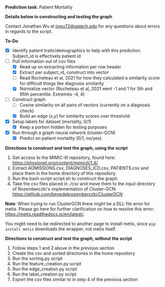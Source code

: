 **Prediction task**: Patient Mortality

**Details below in constructing and testing the graph**

Contact Jonathan Wu at jswu72@gatech.edu for any questions about errors in regards to the script.

**To-Do**
- [X] Identify patient traits/demographics to help with this prediction. Subject_id is effectively patient id
- [ ] Pull information out of csv files
   - [X] Read up on extracting information per row header
   - [X] Extract per subject_id, construct into vector
   - [ ] Read Rocheteau et al, 2021 for how they calculated a similarity score for difficult things like diagnosis similarity
   - [X] Normalize vector (Rocheteau et al, 2021 went -1 and 1 for 5th and 95th percentile. Extremes -4, 4)
- [ ] Construct graph
   - [ ] Cosine similarity on all pairs of vectors (currently on a diagnosis check)
   - [X] Build an edge (x,y) for similarity scores over threshold 
- [X] Setup labels for dataset (mortality, 0/1)
   - [X] Keep a portion hidden for testing purposes
- [X] Run through a graph neural network (cluster-GCN)
   - [X] Predict on patient mortality (0/1, no/yes)

**Directions to construct and test the graph, using the script**

1) Get access to the MIMIC-III repository, found here: https://physionet.org/content/mimiciii/1.4/.
2) Extract ADMISSIONS.csv, DIAGNOSES_ICD.csv, PATIENTS.csv and place them in the home directory of this repository.
3) Run the bash script script.sh to construct the graph.
4) Take the csv files placed in ./csv and move them to the input directory of Rozemberczki's implementation of Cluster-GCN: https://github.com/benedekrozemberczki/ClusterGCN

**Note**: When trying to run ClusterGCN there might be a DLL file error for metis. Please go here for further clarification on how to resolve this error: https://metis.readthedocs.io/en/latest/. 

You might need to be redirected to another page to install metis, since `pip install metis` downloads the wrapper, not metis itself.

**Directions to construct and test the graph, without the script**

1) Follow steps 1 and 2 above in the previous section
2) Create the csv and sorted directories in the home repository
3) Run the sorting.py script
4) Run the feature_creation.py script
5) Run the edge_creation.py script
6) Run the label_creation.py script
7) Export the csv files similar to in step 4 of the previous section
